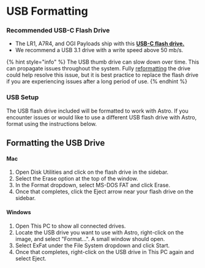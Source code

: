 # USB Formatting

### Recommended USB-C Flash Drive

* The LR1, A7R4, and OGI Payloads ship with this [**USB-C flash drive.** ](https://freefly.gitbook.io/astro-public/astro/payloads/astro-mapping-payload/operating-handbook/pre-flight-planning#included-usb-flash-drive)
* We recommend a USB 3.1 drive with a write speed above 50 mb/s.

{% hint style="info" %}
The USB thumb drive can slow down over time. This can propagate issues throughout the system. Fully [reformatting](https://freefly.gitbook.io/astro-public/other-user-manuals/payloads/astro-mapping-payload/maintenance-manual/usb-formatting#formatting-the-usb-drive) the drive could help resolve this issue, but it is best practice to replace the flash drive if you are experiencing issues after a long period of use.&#x20;
{% endhint %}

### USB Setup

The USB flash drive included will be formatted to work with Astro. If you encounter issues or would like to use a different USB flash drive with Astro, format using the instructions below.&#x20;

## Formatting the USB Drive

#### Mac

1. Open Disk Utilities and click on the flash drive in the sidebar.&#x20;
2. Select the Erase option at the top of the window.&#x20;
3. In the Format dropdown, select MS-DOS FAT and click Erase.&#x20;
4. Once that completes, click the Eject arrow near your flash drive on the sidebar.&#x20;

#### Windows

1. Open This PC to show all connected drives.
2. Locate the USB drive you want to use with Astro, right-click on the image, and select "Format...". A small window should open.&#x20;
3. Select ExFat under the File System dropdown and click Start.&#x20;
4. Once that completes, right-click on the USB drive in This PC again and select Eject.&#x20;

